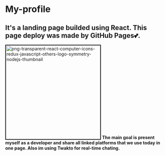 # My-profile
<h2>It's a landing page builded using React. This page deploy was made by GitHub Pages💕.</h2>

<img src="https://i.ibb.co/CQtVj6f/png-transparent-react-computer-icons-redux-javascript-others-logo-symmetry-nodejs-thumbnail.png" alt="png-transparent-react-computer-icons-redux-javascript-others-logo-symmetry-nodejs-thumbnail" border="2" width="300">
<b>
  The main goal is present <a href"https://lucascardev.github.io/myprofile/">myself</a> as a developer and share all linked platforms that we use today in one page. Also im using Twakto for real-time chating. </b>
